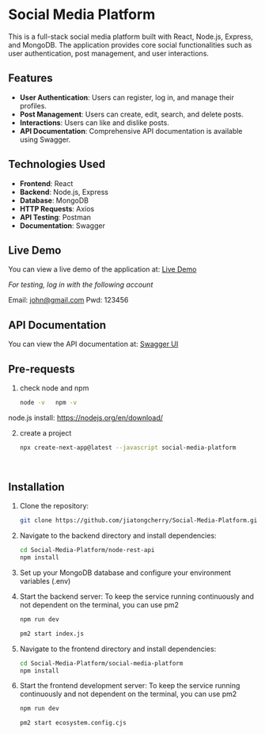 # Social Media Platform

This is a full-stack social media platform built with React, Node.js, Express, and MongoDB.
The application provides core social functionalities such as user authentication, post management, and user interactions.

## Features

- **User Authentication**: Users can register, log in, and manage their profiles.
- **Post Management**: Users can create, edit, search, and delete posts.
- **Interactions**: Users can like and dislike posts.
- **API Documentation**: Comprehensive API documentation is available using Swagger.

## Technologies Used

- **Frontend**: React
- **Backend**: Node.js, Express
- **Database**: MongoDB
- **HTTP Requests**: Axios
- **API Testing**: Postman
- **Documentation**: Swagger

## Live Demo

  You can view a live demo of the application at: [Live Demo](http://47.236.113.174:5173/)
  
  *For testing, log in with the following account*
  
  Email: john@gmail.com
  Pwd: 123456

## API Documentation

   You can view the API documentation at: [Swagger UI](http://47.236.113.174:8800/api-docs)

## Pre-requests
  1. check node and npm
     ```bash
     node -v   npm -v
  node.js install: https://nodejs.org/en/download/
  
  2. create a project
     ```bash
     npx create-next-app@latest --javascript social-media-platform
   
      
## Installation

1. Clone the repository:

   ```bash
   git clone https://github.com/jiatongcherry/Social-Media-Platform.git

2. Navigate to the backend directory and install dependencies:

   ```bash
   cd Social-Media-Platform/node-rest-api
   npm install

3. Set up your MongoDB database and configure your environment variables (.env)

4. Start the backend server:
   To keep the service running continuously and not dependent on the terminal, you can use pm2
   
   ```bash
   npm run dev
   
   pm2 start index.js

5. Navigate to the frontend directory and install dependencies:
   
   ```bash
   cd Social-Media-Platform/social-media-platform
   npm install

6. Start the frontend development server:
   To keep the service running continuously and not dependent on the terminal, you can use pm2
   
   ```bash
   npm run dev
   
   pm2 start ecosystem.config.cjs
